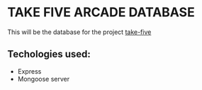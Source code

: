 # TAKE FIVE ARCADE DATABASE

This will be the database for the project
[take-five](https://github.com/ch04937/take-five)

## Techologies used:

- Express
- Mongoose server
